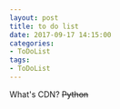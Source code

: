 ```yaml
---
layout: post
title: to do list
date: 2017-09-17 14:15:00
categories:
- ToDoList
tags:
- ToDoList
---
```


What's CDN?
~~Python~~
